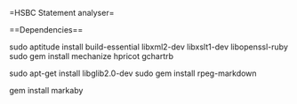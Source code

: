 =HSBC Statement analyser=

==Dependencies==


sudo aptitude install build-essential libxml2-dev libxslt1-dev libopenssl-ruby
sudo gem install mechanize hpricot gchartrb

sudo apt-get install libglib2.0-dev
sudo gem install rpeg-markdown 

gem install markaby
